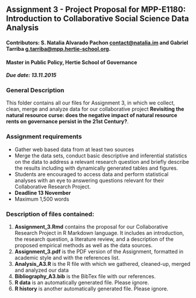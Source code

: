 ## Assignment 3 - Project Proposal for MPP-E1180: Introduction to Collaborative Social Science Data Analysis
#### Contributors: S. Natalia Alvarado Pachon <a href="mailto:contact@natalia.im">contact@natalia.im</a> and Gabriel Tarriba <a href="g.tarriba@mpp.hertie-school.org">g.tarriba@mpp.hertie-school.org</a>.
#### Master in Public Policy, Hertie School of Governance

***Due date: 13.11.2015***

### General Description
This folder contains all our files for Assignment 3, in which we collect, clean, merge and analyze data for our collaborative project **Revisiting the natural resource curse: does the negative impact of natural resource rents on governance persist in the 21st Century?**. 

### Assignment requirements
- Gather web based data from at least two sources
- Merge the data sets, conduct basic descriptive and inferential statistics on the data to address a relevant research question
and briefly describe the results including with dynamically generated tables and figures. 
- Students are encouraged to access data and perform statistical analyses with an eye to answering 
questions relevant for their Collaborative Research Project. 
- **Deadline 13 November**
- Maximum 1,500 words

###  Description of files contained:

1. **Assignment_3.Rmd** contains the proposal for our Collaborative Research Project in R Markdown language. It includes an introduction, the research question, a literature review, and a description of the proposed empirical methods as well as the data sources.
2. **Assignment_3.pdf** is the PDF version of the Assignment, formatted in academic style and with the references list.
3. **Analysis_A3.R** is the R file with which we gathered, cleaned-up, merged and analyzed our data
3. **Bibliography_A3.bib** is the BibTex file with our references.
4. **R data** is an automatically generated file. Please ignore.
5. **R history** is another automatically generated file. Please ignore.


